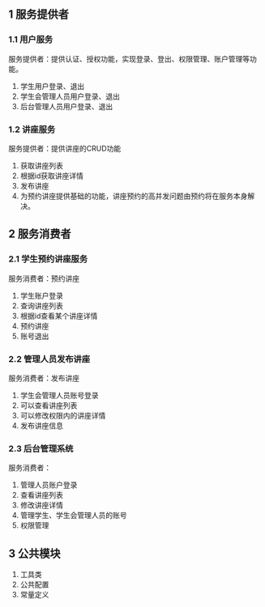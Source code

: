 
## 1 服务提供者
### 1.1 用户服务

服务提供者：提供认证、授权功能，实现登录、登出、权限管理、账户管理等功能。

1. 学生用户登录、退出
2. 学生会管理人员用户登录、退出
3. 后台管理人员用户登录、退出

### 1.2 讲座服务

服务提供者：提供讲座的CRUD功能

1. 获取讲座列表
2. 根据id获取讲座详情
3. 发布讲座
4. 为预约讲座提供基础的功能，讲座预约的高并发问题由预约将在服务本身解决。

## 2 服务消费者
### 2.1 学生预约讲座服务

服务消费者：预约讲座

1. 学生账户登录
2. 查询讲座列表
3. 根据id查看某个讲座详情
4. 预约讲座
5. 账号退出

### 2.2 管理人员发布讲座

服务消费者：发布讲座

1. 学生会管理人员账号登录
2. 可以查看讲座列表
3. 可以修改权限内的讲座详情
4. 发布讲座信息

### 2.3 后台管理系统

服务消费者：

1. 管理人员账户登录
2. 查看讲座列表
3. 修改讲座详情
4. 管理学生、学生会管理人员的账号
5. 权限管理

## 3 公共模块
1. 工具类
2. 公共配置
3. 常量定义
